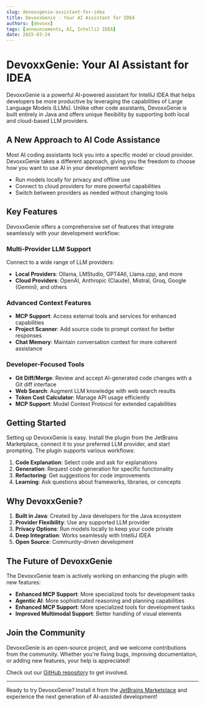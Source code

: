 ```yaml
---
slug: devoxxgenie-assistant-for-idea
title: DevoxxGenie - Your AI Assistant for IDEA
authors: [devoxx]
tags: [announcements, AI, IntelliJ IDEA]
date: 2025-03-24
---
```


# DevoxxGenie: Your AI Assistant for IDEA

DevoxxGenie is a powerful AI-powered assistant for IntelliJ IDEA that helps developers be more productive by leveraging the capabilities of Large Language Models (LLMs). Unlike other code assistants, DevoxxGenie is built entirely in Java and offers unique flexibility by supporting both local and cloud-based LLM providers.

## A New Approach to AI Code Assistance

Most AI coding assistants lock you into a specific model or cloud provider. DevoxxGenie takes a different approach, giving you the freedom to choose how you want to use AI in your development workflow:

- Run models locally for privacy and offline use
- Connect to cloud providers for more powerful capabilities
- Switch between providers as needed without changing tools

## Key Features

DevoxxGenie offers a comprehensive set of features that integrate seamlessly with your development workflow:

### Multi-Provider LLM Support

Connect to a wide range of LLM providers:
- **Local Providers**: Ollama, LMStudio, GPT4All, Llama.cpp, and more
- **Cloud Providers**: OpenAI, Anthropic (Claude), Mistral, Groq, Google (Gemini), and others

### Advanced Context Features

- **MCP Support**: Access external tools and services for enhanced capabilities
- **Project Scanner**: Add source code to prompt context for better responses
- **Chat Memory**: Maintain conversation context for more coherent assistance

### Developer-Focused Tools

- **Git Diff/Merge**: Review and accept AI-generated code changes with a Git diff interface
- **Web Search**: Augment LLM knowledge with web search results
- **Token Cost Calculator**: Manage API usage efficiently
- **MCP Support**: Model Context Protocol for extended capabilities

## Getting Started

Setting up DevoxxGenie is easy. Install the plugin from the JetBrains Marketplace, connect it to your preferred LLM provider, and start prompting. The plugin supports various workflows:

1. **Code Explanation**: Select code and ask for explanations
2. **Generation**: Request code generation for specific functionality
3. **Refactoring**: Get suggestions for code improvements
4. **Learning**: Ask questions about frameworks, libraries, or concepts

## Why DevoxxGenie?

1. **Built in Java**: Created by Java developers for the Java ecosystem
2. **Provider Flexibility**: Use any supported LLM provider
3. **Privacy Options**: Run models locally to keep your code private
4. **Deep Integration**: Works seamlessly with IntelliJ IDEA
5. **Open Source**: Community-driven development

## The Future of DevoxxGenie

The DevoxxGenie team is actively working on enhancing the plugin with new features:

- **Enhanced MCP Support**: More specialized tools for development tasks
- **Agentic AI**: More sophisticated reasoning and planning capabilities
- **Enhanced MCP Support**: More specialized tools for development tasks
- **Improved Multimodal Support**: Better handling of visual elements

## Join the Community

DevoxxGenie is an open-source project, and we welcome contributions from the community. Whether you're fixing bugs, improving documentation, or adding new features, your help is appreciated!

Check out our [GitHub repository](https://github.com/devoxx/DevoxxGenieIDEAPlugin) to get involved.

---

Ready to try DevoxxGenie? Install it from the [JetBrains Marketplace](https://plugins.jetbrains.com/plugin/24169-devoxxgenie) and experience the next generation of AI-assisted development!
